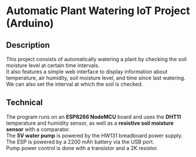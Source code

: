 # Automatic Plant Watering IoT Project (Arduino)
## Description
This project consists of automatically watering a plant by checking the soil moisture level at certain time intervals.\
It also features a simple web interface to display information about temperature, air humidity, soil moisture level, and time since last watering. We can also set the interval at which the soil is checked.

## Technical
The program runs on an **ESP8266 NodeMCU** board and uses the **DHT11** temperature and humidity sensor, as well as a **resistive soil moisture sensor** with a comparator.\
The **5V water pump** is powered by the HW131 breadboard power supply. The ESP is powered by a 2200 mAh battery via the USB port.\
Pump power control is done with a transistor and a 2K resistor.
